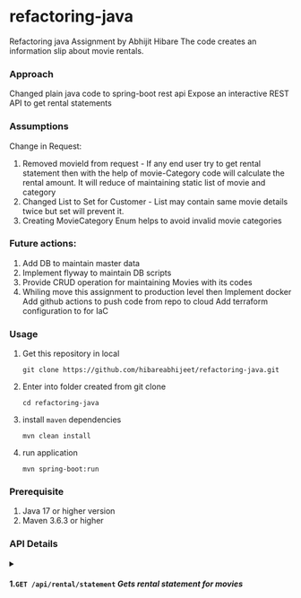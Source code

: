 # refactoring-java
 Refactoring java Assignment by Abhijit Hibare
 The code creates an information slip about movie rentals.
 
### Approach
Changed plain java code to spring-boot rest api 
Expose an interactive REST API to get rental statements

### Assumptions
Change in Request:
1. Removed movieId from request - If any end user try to get rental statement then with the help of movie-Category 
        code will calculate the rental amount. It will reduce of maintaining static list of movie and category
2. Changed List to Set for Customer - List may contain same movie details twice but set will prevent it.
3. Creating MovieCategory Enum helps to avoid invalid movie categories 


### Future actions:
1. Add DB to maintain master data
2. Implement flyway to maintain DB scripts
3. Provide CRUD operation for maintaining Movies with its codes
4. Whiling move this assignment to production level then
    Implement docker
    Add github actions to push code from repo to cloud
    Add terraform configuration to for IaC

### Usage

1. Get this repository in local
   ```shell
   git clone https://github.com/hibareabhijeet/refactoring-java.git
   ```
2. Enter into folder created from git clone
   ```shell
   cd refactoring-java
   ```
3. install `maven` dependencies
   ```shell
   mvn clean install
   ``` 
3. run application
   ```shell
   mvn spring-boot:run
   ```
### Prerequisite
1. Java 17 or higher version 
2. Maven 3.6.3 or higher

### API Details
<details>
<summary>

#### 1.`GET /api/rental/statement` _Gets rental statement for movies_
</summary>
<p>

###### Request
```curl
curl --location --request GET 'localhost:8080/api/rental/statement' \
--header 'Content-Type: application/json' \
--data '{
	"name": "C. U. Stomer",
	"rentals": [
		{
			"movie": {
				"title": "You'\''ve Got Mail",
				"category": "REGULAR"
			},
			"days": 3
		},
		{
			"movie": {
				"title": "Matrix",
				"category": "REGULAR"
			},
			"days": 1
		}
	]
}'
```
</p>

<p>

###### Response
```
Rental Record for C. U. Stomer
	You've Got Mail	3.5
	Matrix	2.0
Amount owed is 5.5
You earned 2 frequent points
```
</p>
</details>


